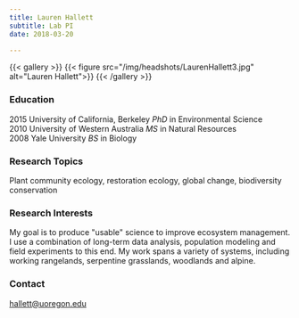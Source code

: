 ```yaml
---
title: Lauren Hallett
subtitle: Lab PI 
date: 2018-03-20

---
```



{{< gallery >}}
  {{< figure src="/img/headshots/LaurenHallett3.jpg" alt="Lauren Hallett">}}
{{< /gallery >}}


<!--more-->

### Education
2015 University of California, Berkeley _PhD_ in Environmental Science  
2010 University of Western Australia _MS_ in Natural Resources  
2008 Yale University _BS_ in Biology

### Research Topics
Plant community ecology, restoration ecology, global change, biodiversity conservation


### Research Interests
My goal is to produce "usable" science to improve ecosystem management. I use a combination of long-term data analysis, population modeling and field experiments to this end. My work spans a variety of systems, including working rangelands, serpentine grasslands, woodlands and alpine.

### Contact
hallett@uoregon.edu
